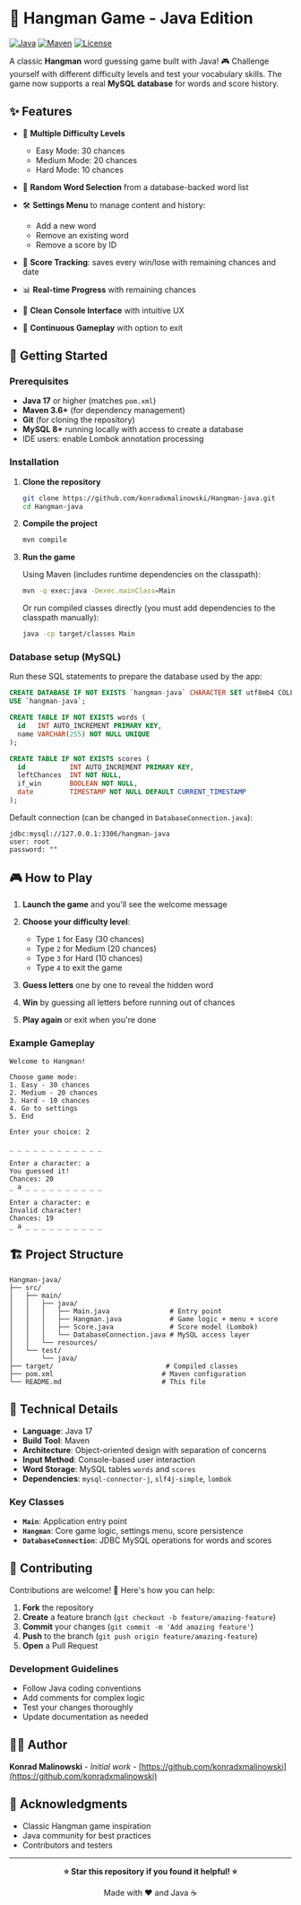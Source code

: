 # 🎯 Hangman Game - Java Edition

[![Java](https://img.shields.io/badge/Java-17-orange.svg)](https://www.oracle.com/java/)
[![Maven](https://img.shields.io/badge/Maven-3.6+-blue.svg)](https://maven.apache.org/)
[![License](https://img.shields.io/badge/License-MIT-green.svg)](LICENSE)

A classic **Hangman** word guessing game built with Java! 🎮 Challenge yourself with different difficulty levels and test your vocabulary skills. The game now supports a real **MySQL database** for words and score history.

## ✨ Features

- 🎯 **Multiple Difficulty Levels**

  - Easy Mode: 30 chances
  - Medium Mode: 20 chances
  - Hard Mode: 10 chances

- 🎲 **Random Word Selection** from a database-backed word list
- 🛠️ **Settings Menu** to manage content and history:
  - Add a new word
  - Remove an existing word
  - Remove a score by ID
- 🧠 **Score Tracking**: saves every win/lose with remaining chances and date
- 📊 **Real-time Progress** with remaining chances
- 🎨 **Clean Console Interface** with intuitive UX
- 🔄 **Continuous Gameplay** with option to exit

## 🚀 Getting Started

### Prerequisites

- **Java 17** or higher (matches `pom.xml`)
- **Maven 3.6+** (for dependency management)
- **Git** (for cloning the repository)
- **MySQL 8+** running locally with access to create a database
- IDE users: enable Lombok annotation processing

### Installation

1. **Clone the repository**

   ```bash
   git clone https://github.com/konradxmalinowski/Hangman-java.git
   cd Hangman-java
   ```

2. **Compile the project**

   ```bash
   mvn compile
   ```

3. **Run the game**

   Using Maven (includes runtime dependencies on the classpath):

   ```bash
   mvn -q exec:java -Dexec.mainClass=Main
   ```

   Or run compiled classes directly (you must add dependencies to the classpath manually):

   ```bash
   java -cp target/classes Main
   ```

### Database setup (MySQL)

Run these SQL statements to prepare the database used by the app:

```sql
CREATE DATABASE IF NOT EXISTS `hangman-java` CHARACTER SET utf8mb4 COLLATE utf8mb4_unicode_ci;
USE `hangman-java`;

CREATE TABLE IF NOT EXISTS words (
  id   INT AUTO_INCREMENT PRIMARY KEY,
  name VARCHAR(255) NOT NULL UNIQUE
);

CREATE TABLE IF NOT EXISTS scores (
  id           INT AUTO_INCREMENT PRIMARY KEY,
  leftChances  INT NOT NULL,
  if_win       BOOLEAN NOT NULL,
  date         TIMESTAMP NOT NULL DEFAULT CURRENT_TIMESTAMP
);
```

Default connection (can be changed in `DatabaseConnection.java`):

```
jdbc:mysql://127.0.0.1:3306/hangman-java
user: root
password: ""
```

## 🎮 How to Play

1. **Launch the game** and you'll see the welcome message
2. **Choose your difficulty level**:

   - Type `1` for Easy (30 chances)
   - Type `2` for Medium (20 chances)
   - Type `3` for Hard (10 chances)
   - Type `4` to exit the game

3. **Guess letters** one by one to reveal the hidden word
4. **Win** by guessing all letters before running out of chances
5. **Play again** or exit when you're done

### Example Gameplay

```
Welcome to Hangman!

Choose game mode:
1. Easy - 30 chances
2. Medium - 20 chances
3. Hard - 10 chances
4. Go to settings
5. End

Enter your choice: 2

_ _ _ _ _ _ _ _ _ _ _ _

Enter a character: a
You guessed it!
Chances: 20
_ a _ _ _ _ _ _ _ _ _ _

Enter a character: e
Invalid character!
Chances: 19
_ a _ _ _ _ _ _ _ _ _ _
```

## 🏗️ Project Structure

```
Hangman-java/
├── src/
│   ├── main/
│   │   ├── java/
│   │   │   ├── Main.java               # Entry point
│   │   │   ├── Hangman.java            # Game logic + menu + score
│   │   │   ├── Score.java              # Score model (Lombok)
│   │   │   └── DatabaseConnection.java # MySQL access layer
│   │   └── resources/
│   └── test/
│       └── java/
├── target/                            # Compiled classes
├── pom.xml                           # Maven configuration
└── README.md                         # This file
```

## 🔧 Technical Details

- **Language**: Java 17
- **Build Tool**: Maven
- **Architecture**: Object-oriented design with separation of concerns
- **Input Method**: Console-based user interaction
- **Word Storage**: MySQL tables `words` and `scores`
- **Dependencies**: `mysql-connector-j`, `slf4j-simple`, `lombok`

### Key Classes

- **`Main`**: Application entry point
- **`Hangman`**: Core game logic, settings menu, score persistence
- **`DatabaseConnection`**: JDBC MySQL operations for words and scores

## 🤝 Contributing

Contributions are welcome! 🎉 Here's how you can help:

1. **Fork** the repository
2. **Create** a feature branch (`git checkout -b feature/amazing-feature`)
3. **Commit** your changes (`git commit -m 'Add amazing feature'`)
4. **Push** to the branch (`git push origin feature/amazing-feature`)
5. **Open** a Pull Request

### Development Guidelines

- Follow Java coding conventions
- Add comments for complex logic
- Test your changes thoroughly
- Update documentation as needed

## 👨‍💻 Author

**Konrad Malinowski** - _Initial work_ - [https://github.com/konradxmalinowski](https://github.com/konradxmalinowski)

## 🙏 Acknowledgments

- Classic Hangman game inspiration
- Java community for best practices
- Contributors and testers

---

<div align="center">

**⭐ Star this repository if you found it helpful! ⭐**

Made with ❤️ and Java ☕

</div>
